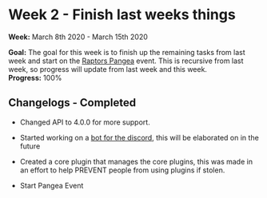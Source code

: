 # Week 2 - Finish last weeks things
**Week:** March 8th 2020 - March 15th 2020

**Goal:** The goal for this week is to finish up the remaining tasks from last week and start on the [Raptors Pangea]() event. This is recursive from last week, so progress will update from last week and this week.<br />
**Progress:** 100%

## Changelogs - Completed
  + Changed API to 4.0.0 for more support.
  + Started working on a [bot for the discord](https://github.com/RaptorsMC/Development/projects/1), this will be elaborated on in the future
  + Created a core plugin that manages the core plugins, this was made in an effort to help PREVENT people from using plugins if stolen.

  + Start Pangea Event

